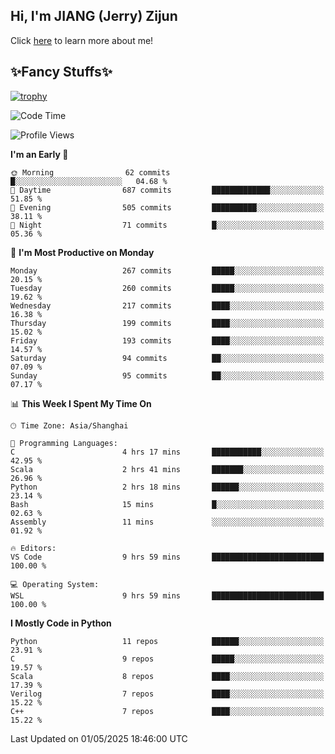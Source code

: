 ## Hi, I'm JIANG (Jerry) Zijun

Click [here](https://jzjerry.github.io/about/) to learn more about me!

## ✨Fancy Stuffs✨
[![trophy](https://github-profile-trophy.vercel.app/?username=jzjerry&theme=onedark)](https://github.com/ryo-ma/github-profile-trophy)
<!--START_SECTION:waka-->
![Code Time](http://img.shields.io/badge/Code%20Time-1%2C261%20hrs%2025%20mins-blue)

![Profile Views](http://img.shields.io/badge/Profile%20Views-0-blue)

**I'm an Early 🐤** 

```text
🌞 Morning                62 commits          █░░░░░░░░░░░░░░░░░░░░░░░░   04.68 % 
🌆 Daytime                687 commits         █████████████░░░░░░░░░░░░   51.85 % 
🌃 Evening                505 commits         ██████████░░░░░░░░░░░░░░░   38.11 % 
🌙 Night                  71 commits          █░░░░░░░░░░░░░░░░░░░░░░░░   05.36 % 
```
📅 **I'm Most Productive on Monday** 

```text
Monday                   267 commits         █████░░░░░░░░░░░░░░░░░░░░   20.15 % 
Tuesday                  260 commits         █████░░░░░░░░░░░░░░░░░░░░   19.62 % 
Wednesday                217 commits         ████░░░░░░░░░░░░░░░░░░░░░   16.38 % 
Thursday                 199 commits         ████░░░░░░░░░░░░░░░░░░░░░   15.02 % 
Friday                   193 commits         ████░░░░░░░░░░░░░░░░░░░░░   14.57 % 
Saturday                 94 commits          ██░░░░░░░░░░░░░░░░░░░░░░░   07.09 % 
Sunday                   95 commits          ██░░░░░░░░░░░░░░░░░░░░░░░   07.17 % 
```


📊 **This Week I Spent My Time On** 

```text
🕑︎ Time Zone: Asia/Shanghai

💬 Programming Languages: 
C                        4 hrs 17 mins       ███████████░░░░░░░░░░░░░░   42.95 % 
Scala                    2 hrs 41 mins       ███████░░░░░░░░░░░░░░░░░░   26.96 % 
Python                   2 hrs 18 mins       ██████░░░░░░░░░░░░░░░░░░░   23.14 % 
Bash                     15 mins             █░░░░░░░░░░░░░░░░░░░░░░░░   02.63 % 
Assembly                 11 mins             ░░░░░░░░░░░░░░░░░░░░░░░░░   01.92 % 

🔥 Editors: 
VS Code                  9 hrs 59 mins       █████████████████████████   100.00 % 

💻 Operating System: 
WSL                      9 hrs 59 mins       █████████████████████████   100.00 % 
```

**I Mostly Code in Python** 

```text
Python                   11 repos            ██████░░░░░░░░░░░░░░░░░░░   23.91 % 
C                        9 repos             █████░░░░░░░░░░░░░░░░░░░░   19.57 % 
Scala                    8 repos             ████░░░░░░░░░░░░░░░░░░░░░   17.39 % 
Verilog                  7 repos             ████░░░░░░░░░░░░░░░░░░░░░   15.22 % 
C++                      7 repos             ████░░░░░░░░░░░░░░░░░░░░░   15.22 % 
```




 Last Updated on 01/05/2025 18:46:00 UTC
<!--END_SECTION:waka-->
